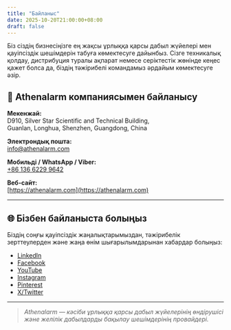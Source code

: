 ```yaml
---
title: "Байланыс"
date: 2025-10-20T21:00:00+08:00
draft: false
---
```


Біз сіздің бизнесіңізге ең жақсы ұрлыққа қарсы дабыл жүйелері мен қауіпсіздік шешімдерін табуға көмектесуге дайынбыз. Сізге техникалық қолдау, дистрибуция туралы ақпарат немесе серіктестік жөнінде кеңес қажет болса да, біздің тәжірибелі командамыз әрдайым көмектесуге әзір.

## 📍 Athenalarm компаниясымен байланысу

**Мекенжай:**  
D910, Silver Star Scientific and Technical Building,  
Guanlan, Longhua, Shenzhen, Guangdong, China  

**Электрондық пошта:**  
[info@athenalarm.com](mailto:info@athenalarm.com)

**Мобильді / WhatsApp / Viber:**  
[+86 136 6229 9642](https://api.whatsapp.com/send?phone=8613662299642)

**Веб-сайт:**  
[https://athenalarm.com](https://athenalarm.com)

---

## 🌐 Бізбен байланыста болыңыз

Біздің соңғы қауіпсіздік жаңалықтарымыздан, тәжірибелік зерттеулерден және жаңа өнім шығарылымдарынан хабардар болыңыз:

- [LinkedIn](https://www.linkedin.com/company/athenalarm)
- [Facebook](https://www.facebook.com/athenalarm)
- [YouTube](https://www.youtube.com/@athenalarm3663)
- [Instagram](https://www.instagram.com/athenalarm)
- [Pinterest](https://www.pinterest.com/athenalarm/)
- [X/Twitter](https://x.com/Athenalarm)

---

> _Athenalarm — кәсіби ұрлыққа қарсы дабыл жүйелерінің өндірушісі және желілік дабылдарды бақылау шешімдерінің провайдері._